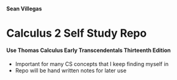 #### Sean Villegas
# Calculus 2 Self Study Repo 
#### Use Thomas Calculus Early Transcendentals Thirteenth Edition

- Important for many CS concepts that I keep finding myself in
- Repo will be hand written notes for later use
